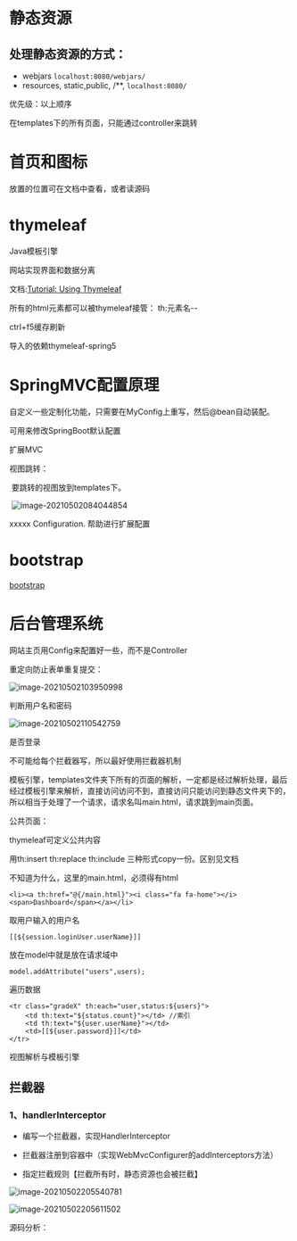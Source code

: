 # 静态资源

## 处理静态资源的方式：

- webjars	`localhost:8080/webjars/`
- resources, static,public, /\**,    `localhost:8080/`

优先级：以上顺序

在templates下的所有页面，只能通过controller来跳转



# 首页和图标

放置的位置可在文档中查看，或者读源码



# thymeleaf

Java模板引擎

网站实现界面和数据分离

文档:[Tutorial: Using Thymeleaf](https://www.thymeleaf.org/doc/tutorials/3.0/usingthymeleaf.html#using-texts)

所有的html元素都可以被thymeleaf接管： th:元素名--

ctrl+f5缓存刷新

导入的依赖thymeleaf-spring5



# SpringMVC配置原理

自定义一些定制化功能，只需要在MyConfig上重写，然后@bean自动装配。

可用来修改SpringBoot默认配置

扩展MVC

视图跳转：

​	要跳转的视图放到templates下。

​	![image-20210502084044854](C:\Users\cjy\AppData\Roaming\Typora\typora-user-images\image-20210502084044854.png)

xxxxx Configuration.	帮助进行扩展配置



# bootstrap

[bootstrap](https://blog.csdn.net/sinat_41696687/article/details/113562318?ops_request_misc=%7B%22request%5Fid%22%3A%22161990524516780261991701%22%2C%22scm%22%3A%2220140713.130102334..%22%7D&request_id=161990524516780261991701&biz_id=0&utm_medium=distribute.pc_search_result.none-task-blog-2~all~top_positive~default-1-113562318.first_rank_v2_pc_rank_v29&utm_term=bootstrap)



# 后台管理系统

网站主页用Config来配置好一些，而不是Controller

重定向防止表单重复提交：

![image-20210502103950998](C:\Users\cjy\AppData\Roaming\Typora\typora-user-images\image-20210502103950998.png)

判断用户名和密码

![image-20210502110542759](C:\Users\cjy\AppData\Roaming\Typora\typora-user-images\image-20210502110542759.png)

是否登录

不可能给每个拦截器写，所以最好使用拦截器机制



模板引擎，templates文件夹下所有的页面的解析，一定都是经过解析处理，最后经过模板引擎来解析，直接访问访问不到，直接访问只能访问到静态文件夹下的，所以相当于处理了一个请求，请求名叫main.html，请求跳到main页面。



公共页面：

thymeleaf可定义公共内容

用th:insert	th:replace	th:include	三种形式copy一份。区别见文档



不知道为什么，这里的main.html，必须得有html

```
<li><a th:href="@{/main.html}"><i class="fa fa-home"></i> <span>Dashboard</span></a></li>
```



取用户输入的用户名

```
[[${session.loginUser.userName}]]
```



放在model中就是放在请求域中

```
model.addAttribute("users",users);
```

遍历数据

```
<tr class="gradeX" th:each="user,status:${users}">
    <td th:text="${status.count}"></td>	//索引
    <td th:text="${user.userName}"></td>
    <td>[[${user.password}]]</td>
</tr>
```



视图解析与模板引擎

## 拦截器

### 1、handlerInterceptor

- 编写一个拦截器，实现HandlerInterceptor

- 拦截器注册到容器中（实现WebMvcConfigurer的addInterceptors方法）

- 指定拦截规则【拦截所有时，静态资源也会被拦截】

![image-20210502205540781](C:\Users\cjy\AppData\Roaming\Typora\typora-user-images\image-20210502205540781.png)



![image-20210502205611502](C:\Users\cjy\AppData\Roaming\Typora\typora-user-images\image-20210502205611502.png)





源码分析：



